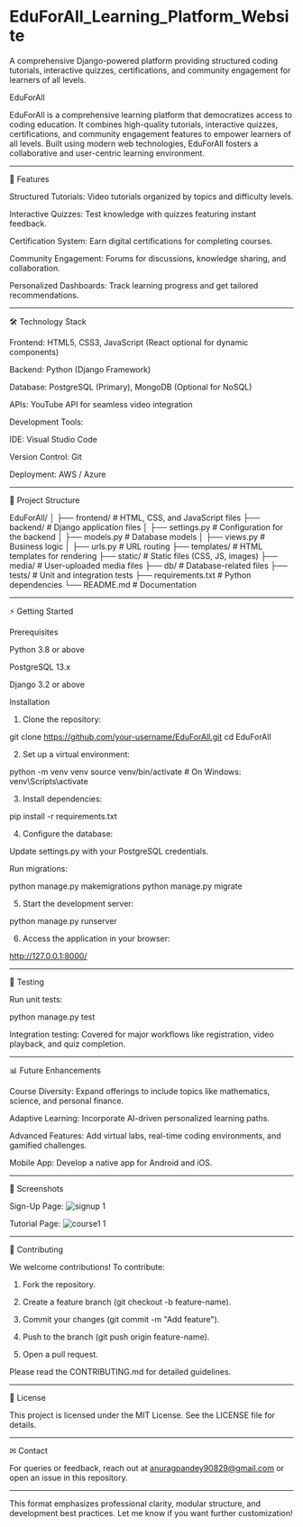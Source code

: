 # EduForAll_Learning_Platform_Website
A comprehensive Django-powered platform providing structured coding tutorials, interactive quizzes, certifications, and community engagement for learners of all levels.

EduForAll

EduForAll is a comprehensive learning platform that democratizes access to coding education. It combines high-quality tutorials, interactive quizzes, certifications, and community engagement features to empower learners of all levels. Built using modern web technologies, EduForAll fosters a collaborative and user-centric learning environment.


---

🚀 Features

Structured Tutorials: Video tutorials organized by topics and difficulty levels.

Interactive Quizzes: Test knowledge with quizzes featuring instant feedback.

Certification System: Earn digital certifications for completing courses.

Community Engagement: Forums for discussions, knowledge sharing, and collaboration.

Personalized Dashboards: Track learning progress and get tailored recommendations.



---

🛠 Technology Stack

Frontend: HTML5, CSS3, JavaScript (React optional for dynamic components)

Backend: Python (Django Framework)

Database: PostgreSQL (Primary), MongoDB (Optional for NoSQL)

APIs: YouTube API for seamless video integration

Development Tools:

IDE: Visual Studio Code

Version Control: Git

Deployment: AWS / Azure




---

📂 Project Structure

EduForAll/
│
├── frontend/                # HTML, CSS, and JavaScript files
├── backend/                 # Django application files
│   ├── settings.py          # Configuration for the backend
│   ├── models.py            # Database models
│   ├── views.py             # Business logic
│   ├── urls.py              # URL routing
├── templates/               # HTML templates for rendering
├── static/                  # Static files (CSS, JS, images)
├── media/                   # User-uploaded media files
├── db/                      # Database-related files
├── tests/                   # Unit and integration tests
├── requirements.txt         # Python dependencies
└── README.md                # Documentation


---

⚡ Getting Started

Prerequisites

Python 3.8 or above

PostgreSQL 13.x

Django 3.2 or above


Installation

1. Clone the repository:

git clone https://github.com/your-username/EduForAll.git
cd EduForAll


2. Set up a virtual environment:

python -m venv venv
source venv/bin/activate    # On Windows: venv\Scripts\activate


3. Install dependencies:

pip install -r requirements.txt


4. Configure the database:

Update settings.py with your PostgreSQL credentials.

Run migrations:

python manage.py makemigrations
python manage.py migrate



5. Start the development server:

python manage.py runserver


6. Access the application in your browser:

http://127.0.0.1:8000/




---

🧪 Testing

Run unit tests:

python manage.py test

Integration testing: Covered for major workflows like registration, video playback, and quiz completion.



---

📊 Future Enhancements

Course Diversity: Expand offerings to include topics like mathematics, science, and personal finance.

Adaptive Learning: Incorporate AI-driven personalized learning paths.

Advanced Features: Add virtual labs, real-time coding environments, and gamified challenges.

Mobile App: Develop a native app for Android and iOS.



---

📸 Screenshots

Sign-Up Page:
![signup 1](https://github.com/user-attachments/assets/5eeea19f-2e0f-41f9-bfb4-60c064759991)




Tutorial Page:
![course1 1](https://github.com/user-attachments/assets/1906811e-e8b7-433c-9228-6e76e2c5e645)

---

🤝 Contributing

We welcome contributions! To contribute:

1. Fork the repository.


2. Create a feature branch (git checkout -b feature-name).


3. Commit your changes (git commit -m "Add feature").


4. Push to the branch (git push origin feature-name).


5. Open a pull request.



Please read the CONTRIBUTING.md for detailed guidelines.


---

📜 License

This project is licensed under the MIT License. See the LICENSE file for details.


---

✉ Contact

For queries or feedback, reach out at anuragpandey90829@gmail.com or open an issue in this repository.


---

This format emphasizes professional clarity, modular structure, and development best practices. Let me know if you want further customization!
